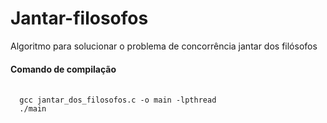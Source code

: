 # Jantar-filosofos

Algoritmo para solucionar o problema de concorrência jantar dos filósofos

#### Comando de compilação

<pre>
  <code>
  gcc jantar_dos_filosofos.c -o main -lpthread
  ./main <quantidade_filosofos/> <quantidade_tempo/>
  </code>
</pre>
